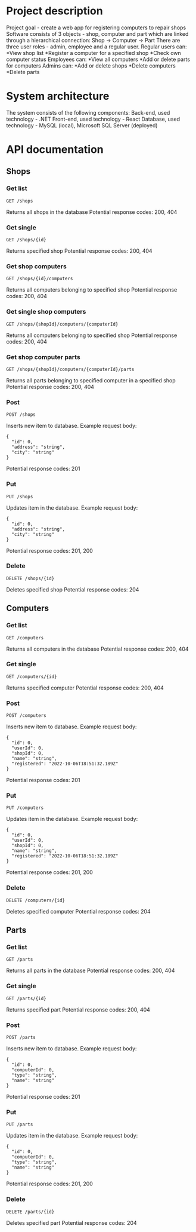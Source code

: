 # Project description

Project goal - create a web app for registering computers to repair shops
Software consists of 3 objects - shop, computer and part which are linked through a hierarchical connection:
Shop -> Computer -> Part
There are three user roles - admin, employee and a regular user.
Regular users can:
*View shop list
*Register a computer for a specified shop
*Check own computer status
Employees can:
*View all computers
*Add or delete parts for computers
Admins can:
*Add or delete shops
*Delete computers
*Delete parts

# System architecture

The system consists of the following components:
Back-end, used technology - .NET
Front-end, used technology - React
Database, used technology - MySQL (local), Microsoft SQL Server (deployed)

# API documentation

## Shops

### Get list

```http
GET /shops
```
Returns all shops in the database
Potential response codes: 200, 404

### Get single

```http
GET /shops/{id}
```
Returns specified shop
Potential response codes: 200, 404

### Get shop computers

```http
GET /shops/{id}/computers
```
Returns all computers belonging to specified shop
Potential response codes: 200, 404

### Get single shop computers

```http
GET /shops/{shopId}/computers/{computerId}
```
Returns all computers belonging to specified shop
Potential response codes: 200, 404

### Get shop computer parts

```http
GET /shops/{shopId}/computers/{computerId}/parts
```
Returns all parts belonging to specified computer in a specified shop
Potential response codes: 200, 404

### Post

```http
POST /shops
```
Inserts new item to database. Example request body:
```
{
  "id": 0,
  "address": "string",
  "city": "string"
}
```
Potential response codes: 201

### Put

```http
PUT /shops
```
Updates item in the database. Example request body:
```
{
  "id": 0,
  "address": "string",
  "city": "string"
}
```
Potential response codes: 201, 200

### Delete

```http
DELETE /shops/{id}
```
Deletes specified shop
Potential response codes: 204

## Computers

### Get list

```http
GET /computers
```
Returns all computers in the database
Potential response codes: 200, 404

### Get single

```http
GET /computers/{id}
```
Returns specified computer
Potential response codes: 200, 404

### Post

```http
POST /computers
```
Inserts new item to database. Example request body:
```
{
  "id": 0,
  "userId": 0,
  "shopId": 0,
  "name": "string",
  "registered": "2022-10-06T18:51:32.189Z"
}
```
Potential response codes: 201

### Put

```http
PUT /computers
```
Updates item in the database. Example request body:
```
{
  "id": 0,
  "userId": 0,
  "shopId": 0,
  "name": "string",
  "registered": "2022-10-06T18:51:32.189Z"
}
```
Potential response codes: 201, 200

### Delete

```http
DELETE /computers/{id}
```
Deletes specified computer
Potential response codes: 204

## Parts

### Get list

```http
GET /parts
```
Returns all parts in the database
Potential response codes: 200, 404

### Get single

```http
GET /parts/{id}
```
Returns specified part
Potential response codes: 200, 404

### Post

```http
POST /parts
```
Inserts new item to database. Example request body:
```
{
  "id": 0,
  "computerId": 0,
  "type": "string",
  "name": "string"
}
```
Potential response codes: 201

### Put

```http
PUT /parts
```
Updates item in the database. Example request body:
```
{
  "id": 0,
  "computerId": 0,
  "type": "string",
  "name": "string"
}
```
Potential response codes: 201, 200

### Delete

```http
DELETE /parts/{id}
```
Deletes specified part
Potential response codes: 204
